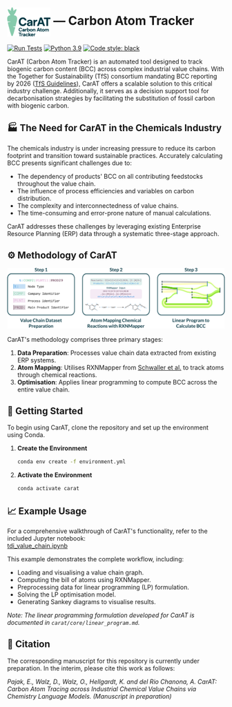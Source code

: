 # <img src="assets/carat_logo.png" alt="CarAT Logo" width="100" height="auto" style="vertical-align: middle;"> &mdash; Carbon Atom Tracker

[![Run Tests](https://github.com/EmPajak21/carat/actions/workflows/run-tests.yml/badge.svg)](https://github.com/EmPajak21/carat/actions/workflows/run-tests.yml/badge.svg)
[![Python 3.9](https://img.shields.io/badge/python-3.9-blue.svg)](https://www.python.org/downloads/release/python-390/)
[![Code style: black](https://img.shields.io/badge/code%20style-black-000000.svg)](https://github.com/psf/black)

CarAT (Carbon Atom Tracker) is an automated tool designed to track biogenic carbon content (BCC) across complex industrial value chains. With the Together for Sustainability (TfS) consortium mandating BCC reporting by 2026 ([TfS Guidelines][reference1]), CarAT offers a scalable solution to this critical industry challenge. Additionally, it serves as a decision support tool for decarbonisation strategies by facilitating the substitution of fossil carbon with biogenic carbon.

## 🏭 The Need for CarAT in the Chemicals Industry

The chemicals industry is under increasing pressure to reduce its carbon footprint and transition toward sustainable practices. Accurately calculating BCC presents significant challenges due to:

- The dependency of products' BCC on all contributing feedstocks throughout the value chain.
- The influence of process efficiencies and variables on carbon distribution.
- The complexity and interconnectedness of value chains.
- The time-consuming and error-prone nature of manual calculations.

CarAT addresses these challenges by leveraging existing Enterprise Resource Planning (ERP) data through a systematic three-stage approach.

## ⚙️ Methodology of CarAT

![CarAT Methodology](assets/methodology.png)

CarAT's methodology comprises three primary stages:

1. **Data Preparation**: Processes value chain data extracted from existing ERP systems.
2. **Atom Mapping**: Utilises RXNMapper from [Schwaller et al.][reference2] to track atoms through chemical reactions.
3. **Optimisation**: Applies linear programming to compute BCC across the entire value chain.

## 🚀 Getting Started  

To begin using CarAT, clone the repository and set up the environment using Conda.

1. **Create the Environment**  
    ```bash  
    conda env create -f environment.yml  
    ```  

2. **Activate the Environment**  
    ```bash  
    conda activate carat  
    ```

## 📈 Example Usage

For a comprehensive walkthrough of CarAT's functionality, refer to the included Jupyter notebook:  
[tdi_value_chain.ipynb](tdi_value_chain.ipynb)

This example demonstrates the complete workflow, including:

- Loading and visualising a value chain graph.
- Computing the bill of atoms using RXNMapper.
- Preprocessing data for linear programming (LP) formulation.
- Solving the LP optimisation model.
- Generating Sankey diagrams to visualise results.

*Note: The linear programming formulation developed for CarAT is documented in `carat/core/linear_program.md`.*

[reference1]: https://www.tfs-initiative.com/app/uploads/2024/03/TfS_PCF_guidelines_2024_EN_pages-low.pdf "Together for Sustainability (TfS). (2024). Product Carbon Footprint (PCF) Guidelines. TfS Initiative."

[reference2]: https://www.science.org/doi/10.1126/sciadv.abe4166 "Schwaller, P., Hoover, B., Reymond, J.-L., Strobelt, H., & Laino, T. (2021). Extraction of organic chemistry grammar from unsupervised learning of chemical reactions. Science Advances, 7(15), eabe4166."

## 📝 Citation

The corresponding manuscript for this repository is currently under preparation. In the interim, please cite this work as follows:

*Pajak, E., Walz, D., Walz, O., Hellgardt, K. and del Rio Chanona, A. CarAT: Carbon Atom Tracing across Industrial Chemical Value Chains via Chemistry Language Models. (Manuscript in preparation)*
